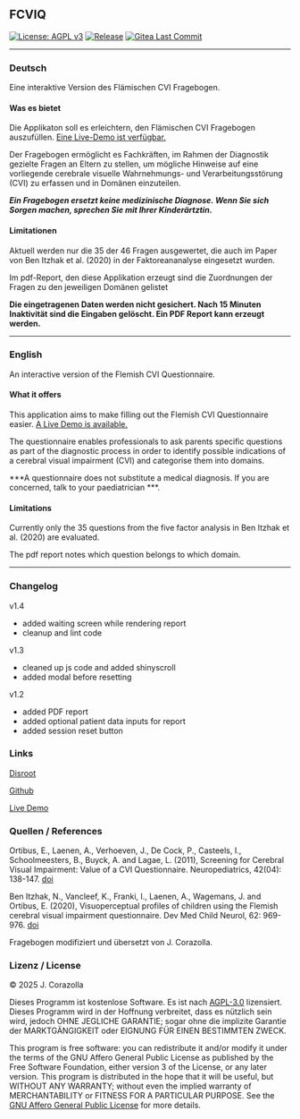 ## FCVIQ

[![License: AGPL v3](https://img.shields.io/badge/License-AGPL_v3-blue.svg)](https://www.gnu.org/licenses/agpl-3.0) [![Release](https://img.shields.io/gitea/v/release/juicinate/fcviq?gitea_url=https%3A%2F%2Fgit.disroot.org)](https://git.disroot.org/juicinate/fcviq) [![Gitea Last Commit](https://img.shields.io/gitea/last-commit/juicinate/fcviq?gitea_url=https%3A%2F%2Fgit.disroot.org)](https://git.disroot.org/juicinate/fcviq)

----

### Deutsch

Eine interaktive Version des Flämischen CVI Fragebogen.

#### Was es bietet

Die Applikaton soll es erleichtern, den Flämischen CVI Fragebogen auszufüllen. [Eine Live-Demo ist verfügbar.](https://juicinate.shinyapps.io/fcviq)

Der Fragebogen ermöglicht es Fachkräften, im Rahmen der Diagnostik gezielte Fragen an Eltern zu stellen, um mögliche Hinweise auf eine vorliegende cerebrale visuelle Wahrnehmungs- und Verarbeitungsstörung (CVI) zu erfassen und in Domänen einzuteilen. 

***Ein Fragebogen ersetzt keine medizinische Diagnose. Wenn Sie sich Sorgen machen, sprechen Sie mit Ihrer Kinderärtztin.***

#### Limitationen

Aktuell werden nur die 35 der 46 Fragen ausgewertet, die auch im Paper von Ben Itzhak et al. (2020) in der Faktoreananalyse eingesetzt wurden.

Im pdf-Report, den diese Applikation erzeugt sind die Zuordnungen der Fragen zu den jeweiligen Domänen gelistet

**Die eingetragenen Daten werden nicht gesichert. Nach 15 Minuten Inaktivität sind die Eingaben gelöscht. Ein PDF Report kann erzeugt werden.**

----

### English

An interactive version of the Flemish CVI Questionnaire.

#### What it offers

This application aims to make filling out the Flemish CVI Questionnaire easier. [A Live Demo is available.](https://juicinate.shinyapps.io/fcviq)

The questionnaire enables professionals to ask parents specific questions as part of the diagnostic process in order to identify possible indications of a cerebral visual impairment (CVI) and categorise them into domains. 

***A questionnaire does not substitute a medical diagnosis. If you are concerned, talk to your paediatrician ***. 

#### Limitations

Currently only the 35 questions from the five factor analysis in Ben Itzhak et al. (2020) are evaluated.

The pdf report notes which question belongs to which domain.

----

### Changelog

v1.4

- added waiting screen while rendering report
- cleanup and lint code

v1.3

- cleaned up js code and added shinyscroll
- added modal before resetting

v1.2

- added PDF report
- added optional patient data inputs for report
- added session reset button

### Links

[Disroot](https://git.disroot.org/juicinate/fcviq)

[Github](https://github.com/juicinate/fcviq)

[Live Demo](https://juicinate.shinyapps.io/fcviq)

### Quellen / References

Ortibus, E., Laenen, A., Verhoeven, J., De Cock, P., Casteels, I., Schoolmeesters, B., Buyck, A. and Lagae, L. (2011), Screening for Cerebral Visual Impairment: Value of a CVI Questionnaire. Neuropediatrics, 42(04): 138-147. [doi](https://doi.org/10.1055/s-0031-1285908)

Ben Itzhak, N., Vancleef, K., Franki, I., Laenen, A., Wagemans, J. and Ortibus, E. (2020), Visuoperceptual profiles of children using the Flemish cerebral visual impairment questionnaire. Dev Med Child Neurol, 62: 969-976. [doi](https://doi.org/10.1111/dmcn.14448)

Fragebogen modifiziert und übersetzt von J. Corazolla.

### Lizenz / License

&copy; 2025 J. Corazolla

Dieses Programm ist kostenlose Software. Es ist nach [AGPL-3.0](https://www.gnu.org/licenses/agpl-3.0.html) lizensiert. Dieses Programm wird in der Hoffnung verbreitet, dass es nützlich sein wird, jedoch OHNE JEGLICHE GARANTIE; sogar ohne die implizite Garantie der MARKTGÄNGIGKEIT oder EIGNUNG FÜR EINEN BESTIMMTEN ZWECK. 

This program is free software: you can redistribute it and/or modify it under the terms of the GNU Affero General Public License as published by the Free Software Foundation, either version 3 of the License, or any later version. This program is distributed in the hope that it will be useful, but WITHOUT ANY WARRANTY; without even the implied warranty of MERCHANTABILITY or FITNESS FOR A PARTICULAR PURPOSE. See the [GNU Affero General Public License](https://www.gnu.org/licenses/agpl-3.0.html) for more details. 
